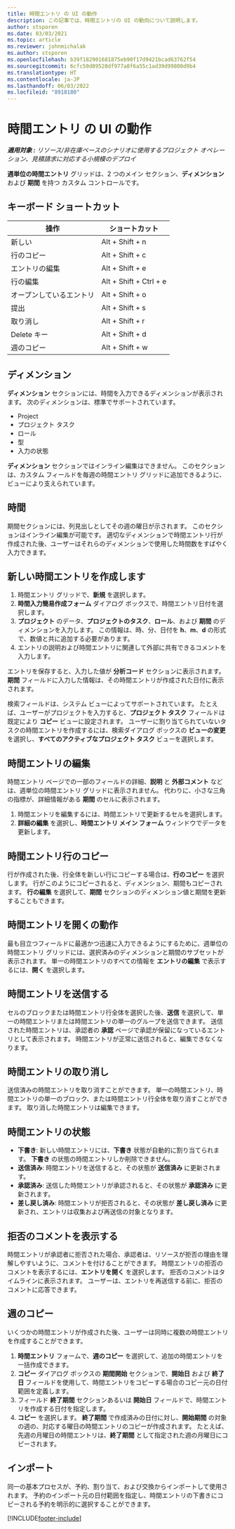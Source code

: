 ```yaml
---
title: 時間エントリ の UI の動作
description: この記事では、時間エントリの UI の動向について説明します。
author: stsporen
ms.date: 03/03/2021
ms.topic: article
ms.reviewer: johnmichalak
ms.author: stsporen
ms.openlocfilehash: b39f182901681875eb90f17d9421bcad63762f54
ms.sourcegitcommit: 6cfc50d89528df977a8f6a55c1ad39d99800d9b4
ms.translationtype: HT
ms.contentlocale: ja-JP
ms.lasthandoff: 06/03/2022
ms.locfileid: "8918180"
---
```

# <a name="time-entry-ui-behavior"></a>時間エントリ の UI の動作

_**適用対象 :** リソース/非在庫ベースのシナリオに使用するプロジェクト オペレーション、見積請求に対応する小規模のデプロイ_


**週単位の時間エントリ** グリッドは、2 つのメイン セクション、**ディメンション** および **期間** を持つ カスタム コントロールです。

## <a name="keyboard-shortcuts"></a>キーボード ショートカット
| 操作​​        | ショートカット                  |
|------------   |------------------------   |
| 新しい           | Alt + Shift + n           |
| 行のコピー      | Alt + Shift + c           |
| エントリの編集    | Alt + Shift + e           |
| 行の編集      | Alt + Shift + Ctrl + e    |
| オープンしているエントリ    | Alt + Shift + o           |
| 提出​​        | Alt + Shift + s           |
| 取り消し        | Alt + Shift + r           |
| Delete キー        | Alt + Shift + d           |
| 週のコピー     | Alt + Shift + w           |

## <a name="dimensions"></a>ディメンション
**ディメンション** セクションには、時間を入力できるディメンションが表示されます。 次のディメンションは、標準でサポートされています。

  - Project
  - プロジェクト タスク
  - ロール
  - 型
  - 入力の状態

**ディメンション** セクションではインライン編集はできません。 このセクションは、カスタム フィールドを毎週の時間エントリ グリッドに追加できるように、ビューにより支えられています。

## <a name="duration"></a>時間
期間セクションには、列見出しとしてその週の曜日が示されます。 このセクションはインライン編集が可能です。 適切なディメンションで時間エントリ行が作成された後、ユーザーはそれらのディメンションで使用した時間数をすばやく入力できます。

## <a name="create-a-new-time-entry"></a>新しい時間エントリを作成します

1. 時間エントリ グリッドで、**新規** を選択します。 
2. **時間入力簡易作成フォーム** ダイアログ ボックスで、時間エントリ日付を選択します。
3. **プロジェクト** のデータ、**プロジェクトのタスク**、**ロール**、および **期間** のディメンションを入力します。 この情報は、時、分、日付を **h**、**m**、**d** の形式で、数値と共に追加する必要があります。 
4. エントリの説明および時間エントリに関連して外部に共有できるコメントを入力します。 

エントリを保存すると、入力した値が **分析コード** セクションに表示されます。 **期間** フィールドに入力した情報は、その時間エントリが作成された日付に表示されます。

検索フィールドは、システム ビューによってサポートされています。 たとえば、ユーザーがプロジェクトを入力すると、**プロジェクト タスク** フィールドは既定により **コピー** ビューに設定されます。 ユーザーに割り当てられていないタスクの時間エントリを作成するには、検索ダイアログ ボックスの **ビューの変更** を選択し、**すべてのアクティブなプロジェクト タスク** ビューを選択します。

## <a name="edit-a-time-entry"></a>時間エントリの編集 
時間エントリ ページでの一部のフィールドの詳細、**説明** と **外部コメント** などは、週単位の時間エントリ グリッドに表示されません。 代わりに、小さな三角の指標が、詳細情報がある **期間** のセルに表示されます。 

1. 時間エントリを編集するには、時間エントリで更新するセルを選択します。
2. **詳細の編集** を選択し、**時間エントリ メイン フォーム** ウィンドウでデータを更新します。 

## <a name="copy-a-time-entry-row"></a>時間エントリ行のコピー
行が作成された後、行全体を新しい行にコピーする場合は、**行のコピー** を選択します。 行がこのようにコピーされると、ディメンション、期間もコピーされます。 **行の編集** を選択して、**期間** セクションのディメンション値と期間を更新することもできます。

## <a name="open-a-time-entry-behavior"></a>時間エントリを開くの動作
最も目立つフィールドに最適かつ迅速に入力できるようにするために、週単位の時間エントリ グリッドには、選択済みのディメンションと期間のサブセットが表示されます。 単一の時間エントリのすべての情報を **エントリの編集** で表示するには、**開く** を選択します。

## <a name="submit-a-time-entry"></a>時間エントリを送信する
セルのブロックまたは時間エントリ行全体を選択した後、**送信** を選択して、単一の時間エントリまたは時間エントリの単一のグループを送信できます。 送信された時間エントリは、承認者の **承認** ページで承認が保留になっているエントリとして表示されます。 時間エントリが正常に送信されると、編集できなくなります。

## <a name="recall-a-time-entry"></a>時間エントリの取り消し
送信済みの時間エントリを取り消すことができます。 単一の時間エントリ、時間エントリの単一のブロック、または時間エントリ行全体を取り消すことができます。 取り消した時間エントリは編集できます。

## <a name="time-entry-status"></a>時間エントリの状態

- **下書き**: 新しい時間エントリには、**下書き** 状態が自動的に割り当てられます。 **下書き** の状態の時間エントリしか削除できません。
- **送信済み**: 時間エントリを送信すると、その状態が **送信済み** に更新されます。 
- **承認済み**: 送信した時間エントリが承認されると、その状態が **承認済み** に更新されます。 
- **差し戻し済み**: 時間エントリが拒否されると、その状態が **差し戻し済み** に更新され、エントリは収集および再送信の対象となります。 

## <a name="view-rejection-comments"></a>拒否のコメントを表示する
時間エントリが承認者に拒否された場合、承認者は、リソースが拒否の理由を理解しやすいように、コメントを付けることができます。 時間エントリの拒否のコメントを表示するには、**エントリを開く** を選択します。 拒否のコメントはタイムラインに表示されます。 ユーザーは、エントリを再送信する前に、拒否のコメントに応答できます。

## <a name="copy-week"></a>週のコピー
いくつかの時間エントリが作成された後、ユーザーは同時に複数の時間エントリを作成することができます。

1. **時間エントリ** フォームで、**週のコピー** を選択して、追加の時間エントリを一括作成できます。 
2. **コピー** ダイアログ ボックスの **期間開始** セクションで、**開始日** および **終了日** フィールドを使用して、時間エントリをコピーする場合のコピー元の日付範囲を定義します。 
3. フィールド **終了期間** セクションあるいは **開始日** フィールドで、時間エントリを作成する日付を指定します。 
4. **コピー** を選択します。 **終了期間** で作成済みの日付に対し、**開始期間** の対象の週の、対応する曜日の時間エントリのコピーが作成されます。 たとえば、先週の月曜日の時間エントリは、**終了期間** として指定された週の月曜日にコピーされます。

## <a name="import"></a>インポート
同一の基本プロセスが、予約、割り当て、および交換からインポートして使用されます。 予約のインポート元の日付範囲を指定し、時間エントリの下書きにコピーされる予約を明示的に選択することができます。 


[!INCLUDE[footer-include](../includes/footer-banner.md)]
